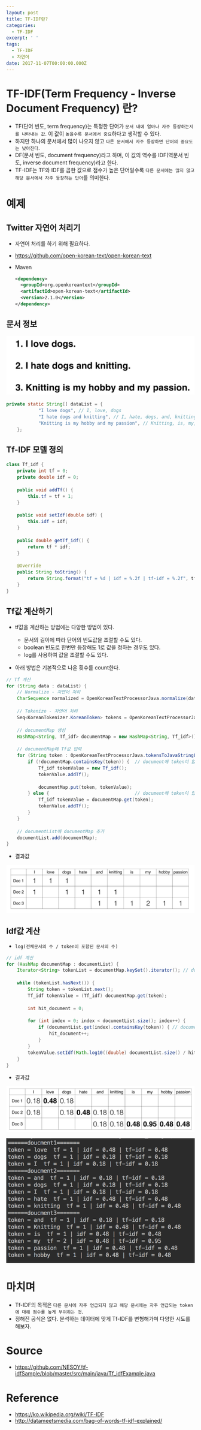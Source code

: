 ```yaml
---
layout: post
title: TF-IDF란?
categories:
  - TF-IDF
excerpt: ' '
tags:
  - TF-IDF
  - 자연어
date: 2017-11-07T00:00:00.000Z
---
```


# TF-IDF(Term Frequency - Inverse Document Frequency) 란?

- TF(단어 빈도, term frequency)는 특정한 단어가 `문서 내에 얼마나 자주 등장하는지를 나타내는 값`. 이 값이 `높을수록 문서에서 중요`하다고 생각할 수 있다.
- 하지만 하나의 문서에서 많이 나오지 않고 `다른 문서에서 자주 등장하면 단어의 중요도는 낮아진다`.
- DF(문서 빈도, document frequency)라고 하며, 이 값의 역수를 IDF(역문서 빈도, inverse document frequency)라고 한다.
- TF-IDF는 TF와 IDF를 곱한 값으로 점수가 높은 단어일수록 `다른 문서에는 많지 않고 해당 문서에서 자주 등장하는 단어`를 의미한다.

# 예제

## Twitter 자연어 처리기
- 자연어 처리를 하기 위해 필요하다.
- <https://github.com/open-korean-text/open-korean-text>

- Maven

  ```xml
  <dependency>
    <groupId>org.openkoreantext</groupId>
    <artifactId>open-korean-text</artifactId>
    <version>2.1.0</version>
  </dependency>
  ```

## 문서 정보

![No Image](/assets/posts/20171107/1.png)

```java
private static String[] dataList = {
            "I love dogs", // I, love, dogs
            "I hate dogs and knitting", // I, hate, dogs, and, knitting
            "Knitting is my hobby and my passion", // Knitting, is, my, hobby, and, my, passion
    };
```


## Tf-IDF 모델 정의
```java
class Tf_idf {
    private int tf = 0;
    private double idf = 0;

    public void addTf() {
        this.tf = tf + 1;
    }

    public void setIdf(double idf) {
        this.idf = idf;
    }

    public double getTf_idf() {
        return tf * idf;
    }

    @Override
    public String toString() {
        return String.format("tf = %d | idf = %.2f | tf-idf = %.2f", tf, idf, getTf_idf());
    }
}
```

## Tf값 계산하기
- tf값을 계산하는 방법에는 다양한 방법이 있다.
  - 문서의 길이에 따라 단어의 빈도값을 조절할 수도 있다.
  - boolean 빈도로 한번만 등장해도 1로 값을 정하는 경우도 있다.
  - log를 사용하여 값을 조절할 수도 있다.

- 아래 방법은 기본적으로 나온 횟수를 count한다.
```java
// Tf 계산
for (String data : dataList) {
    // Normalize - 자연어 처리
    CharSequence normalized = OpenKoreanTextProcessorJava.normalize(data);

    // Tokenize - 자연어 처리
    Seq<KoreanTokenizer.KoreanToken> tokens = OpenKoreanTextProcessorJava.tokenize(normalized);

    // documentMap 생성
    HashMap<String, Tf_idf> documentMap = new HashMap<String, Tf_idf>();

    // documentMap에 Tf값 입력
    for (String token : OpenKoreanTextProcessorJava.tokensToJavaStringList(tokens)) {
        if (!documentMap.containsKey(token)) {  // document에 token이 없을 경우
            Tf_idf tokenValue = new Tf_idf();
            tokenValue.addTf();

            documentMap.put(token, tokenValue);
        } else {                                // document에 token이 있는 경우
            Tf_idf tokenValue = documentMap.get(token);
            tokenValue.addTf();
        }
    }

    // documentList에 documentMap 추가
    documentList.add(documentMap);
}
```

- 결과값

![No Image](/assets/posts/20171107/tf.png)

## Idf값 계산
- `log(전체문서의 수 / token이 포함된 문서의 수)`

```java
// idf 계산
for (HashMap documentMap : documentList) {
    Iterator<String> tokenList = documentMap.keySet().iterator(); // document token 가져오기

    while (tokenList.hasNext()) {
        String token = tokenList.next();
        Tf_idf tokenValue = (Tf_idf) documentMap.get(token);

        int hit_document = 0;

        for (int index = 0; index < documentList.size(); index++) {
            if (documentList.get(index).containsKey(token)) { // document에 token이 포함한 경우
                hit_document++;
            }
        }
        tokenValue.setIdf(Math.log10((double) documentList.size() / hit_document)); //  log(전체 문서 / hit 문서)
    }
}
```

- 결과값

![No Image](/assets/posts/20171107/idf.png)

![No Image](/assets/posts/20171107/result.png)

# 마치며
- Tf-IDF의 목적은 `다른 문서에 자주 언급되지 않고 해당 문서에는 자주 언급되는 token에 대해 점수를 높게 부여하는 것`.
- 정해진 공식은 없다. 분석하는 데이터에 맞게 Tf-IDF를 변형해가며 다양한 시도를 해보자.

# Source
- <https://github.com/NESOY/tf-idfSample/blob/master/src/main/java/Tf_idfExample.java>

# Reference
- <https://ko.wikipedia.org/wiki/TF-IDF>
- <http://datameetsmedia.com/bag-of-words-tf-idf-explained/>
